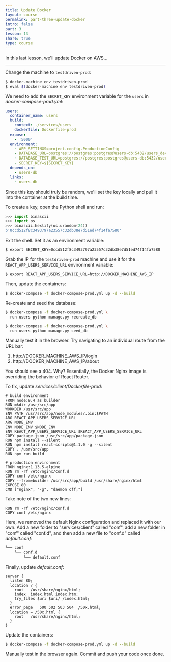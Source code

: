 ```yaml
---
title: Update Docker
layout: course
permalink: part-three-update-docker
intro: false
part: 3
lesson: 13
share: true
type: course
---
```


In this last lesson, we'll update Docker on AWS...

---

Change the machine to `testdriven-prod`:

```sh
$ docker-machine env testdriven-prod
$ eval $(docker-machine env testdriven-prod)
```

We need to add the `SECRET_KEY` environment variable for the `users` in *docker-compose-prod.yml*:

```yaml
users:
  container_name: users
  build:
    context: ./services/users
    dockerfile: Dockerfile-prod
  expose:
    - '5000'
  environment:
    - APP_SETTINGS=project.config.ProductionConfig
    - DATABASE_URL=postgres://postgres:postgres@users-db:5432/users_dev
    - DATABASE_TEST_URL=postgres://postgres:postgres@users-db:5432/users_test
    - SECRET_KEY=${SECRET_KEY}
  depends_on:
    - users-db
  links:
    - users-db
```

Since this key should truly be random, we'll set the key locally and pull it into the container at the build time.

To create a key, open the Python shell and run:

```python
>>> import binascii
>>> import os
>>> binascii.hexlify(os.urandom(24))
b'0ccd512f8c3493797a23557c32db38e7d51ed74f14fa7580'
```

Exit the shell. Set it as an environment variable:

```sh
$ export SECRET_KEY=0ccd512f8c3493797a23557c32db38e7d51ed74f14fa7580
```

Grab the IP for the `testdriven-prod` machine and use it for the `REACT_APP_USERS_SERVICE_URL` environment variable:

```sh
$ export REACT_APP_USERS_SERVICE_URL=http://DOCKER_MACHINE_AWS_IP
```

Then, update the containers:

```sh
$ docker-compose -f docker-compose-prod.yml up -d --build
```

Re-create and seed the database:

```sh
$ docker-compose -f docker-compose-prod.yml \
  run users python manage.py recreate_db

$ docker-compose -f docker-compose-prod.yml \
  run users python manage.py seed_db
```

Manually test it in the browser. Try navigating to an individual route from the URL bar:

1. http://DOCKER_MACHINE_AWS_IP/login
1. http://DOCKER_MACHINE_AWS_IP/about

You should see a 404. Why? Essentially, the Docker Nginx image is overriding the behavior of React Router.

To fix, update *services/client/Dockerfile-prod*:

```
# build environment
FROM node:9.4 as builder
RUN mkdir /usr/src/app
WORKDIR /usr/src/app
ENV PATH /usr/src/app/node_modules/.bin:$PATH
ARG REACT_APP_USERS_SERVICE_URL
ARG NODE_ENV
ENV NODE_ENV $NODE_ENV
ENV REACT_APP_USERS_SERVICE_URL $REACT_APP_USERS_SERVICE_URL
COPY package.json /usr/src/app/package.json
RUN npm install --silent
RUN npm install react-scripts@1.1.0 -g --silent
COPY . /usr/src/app
RUN npm run build

# production environment
FROM nginx:1.13.5-alpine
RUN rm -rf /etc/nginx/conf.d
COPY conf /etc/nginx
COPY --from=builder /usr/src/app/build /usr/share/nginx/html
EXPOSE 80
CMD ["nginx", "-g", "daemon off;"]
```

Take note of the two new lines:

```
RUN rm -rf /etc/nginx/conf.d
COPY conf /etc/nginx
```

Here, we removed the default Nginx configuration and replaced it with our own. Add a new folder to "services/client" called "conf", add a new folder in "conf" called "conf.d", and then add a new file to "conf.d" called *default.conf*:

```sh
└── conf
    └── conf.d
        └── default.conf
```

Finally, update *default.conf*:

```
server {
  listen 80;
  location / {
    root   /usr/share/nginx/html;
    index  index.html index.htm;
    try_files $uri $uri/ /index.html;
  }
  error_page   500 502 503 504  /50x.html;
  location = /50x.html {
    root   /usr/share/nginx/html;
  }
}
```

Update the containers:

```sh
$ docker-compose -f docker-compose-prod.yml up -d --build
```

Manually test in the browser again. Commit and push your code once done.
